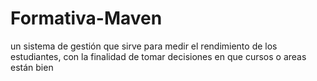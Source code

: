 # Formativa-Maven
un sistema de gestión que sirve para medir el rendimiento de los estudiantes, con la finalidad de tomar decisiones en que cursos o areas están bien
